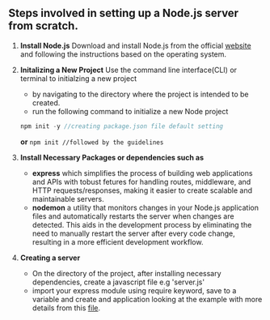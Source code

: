 ## Steps involved in setting up a Node.js server from scratch.

1. **Install Node.js** 
Download and install Node.js from the official [website](https://nodejs.org/) and following the instructions based on the operating system.

2. **Initalizing a New Project**
Use the command line interface(CLI) or terminal to initialzing a new project 
	-	by navigating to the directory where the project is intended to be created.
	-	run the following command to initialize a new Node project 

	```javascript
	npm init -y //creating package.json file default setting
	```
	**or**
	```npm init //followed by the guidelines```

3. **Install Necessary Packages or dependencies such as**
	-	**express** which simplifies the process of building web applications and APIs with tobust fetures for handling routes, middleware, and HTTP requests/responses, making it easier to create scalable and maintainable servers.
	-	**nodemon** a utility that monitors changes in your Node.js application files and automatically restarts the server when changes are detected. This aids in the development process by eliminating the need to manually restart the server after every code change, resulting in a more efficient development workflow.
	
4. **Creating a server**
    -	On the directory of the project, after installing necessary dependencies, create a javascript file e.g 'server.js'
	- 	import your express module using require keyword, save to a variable and create and application looking at the example with more details from this [file](./server.js).
